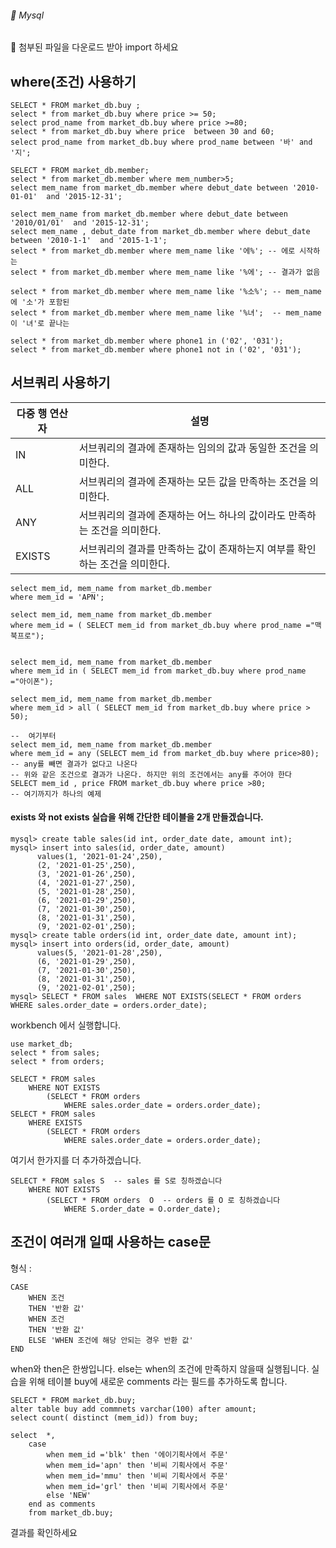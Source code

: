 ###### :cactus:  Mysql

:pencil: 첨부된 파일을 다운로드 받아 import 하세요



## where(조건) 사용하기




```
SELECT * FROM market_db.buy ;
select * from market_db.buy where price >= 50;
select prod_name from market_db.buy where price >=80;
select * from market_db.buy where price  between 30 and 60;
select prod_name from market_db.buy where prod_name between '바' and '지';  

SELECT * FROM market_db.member;
select * from market_db.member where mem_number>5;
select mem_name from market_db.member where debut_date between '2010-01-01'  and '2015-12-31';

select mem_name from market_db.member where debut_date between '2010/01/01'  and '2015-12-31';
select mem_name , debut_date from market_db.member where debut_date between '2010-1-1'  and '2015-1-1';
select * from market_db.member where mem_name like '에%'; -- 에로 시작하는
select * from market_db.member where mem_name like '%에'; -- 결과가 없음

select * from market_db.member where mem_name like '%소%'; -- mem_name에 '소'가 포함된  
select * from market_db.member where mem_name like '%녀';  -- mem_name 이 '녀'로 끝나는

select * from market_db.member where phone1 in ('02', '031');
select * from market_db.member where phone1 not in ('02', '031');
```

## 서브쿼리 사용하기


|  다중 행 연산자 | 설명|
|---|---|
| IN |서브쿼리의 결과에 존재하는 임의의 값과 동일한 조건을 의미한다. |
| ALL | 서브쿼리의 결과에 존재하는 모든 값을 만족하는 조건을 의미한다. |
| ANY | 서브쿼리의 결과에 존재하는 어느 하나의 값이라도 만족하는 조건을 의미한다. |
| EXISTS | 서브쿼리의 결과를 만족하는 값이 존재하는지 여부를 확인하는 조건을 의미한다. |

```
select mem_id, mem_name from market_db.member 
where mem_id = 'APN';

select mem_id, mem_name from market_db.member 
where mem_id = ( SELECT mem_id from market_db.buy where prod_name ="맥북프로");


select mem_id, mem_name from market_db.member 
where mem_id in ( SELECT mem_id from market_db.buy where prod_name ="아이폰");

select mem_id, mem_name from market_db.member 
where mem_id > all ( SELECT mem_id from market_db.buy where price > 50);

--  여기부터 
select mem_id, mem_name from market_db.member 
where mem_id = any (SELECT mem_id from market_db.buy where price>80); 
-- any를 빼면 결과가 없다고 나온다 
-- 위와 같은 조건으로 결과가 나온다. 하지만 위의 조건에서는 any를 주어야 한다
SELECT mem_id , price FROM market_db.buy where price >80;
-- 여기까지가 하나의 예제 
```

#### exists 와 not exists 실습을 위해 간단한 테이블을 2개 만들겠습니다. 
```
mysql> create table sales(id int, order_date date, amount int);
mysql> insert into sales(id, order_date, amount)
      values(1, '2021-01-24',250),
      (2, '2021-01-25',250),
      (3, '2021-01-26',250),
      (4, '2021-01-27',250),
      (5, '2021-01-28',250),
      (6, '2021-01-29',250),
      (7, '2021-01-30',250),
      (8, '2021-01-31',250),
      (9, '2021-02-01',250);
mysql> create table orders(id int, order_date date, amount int);
mysql> insert into orders(id, order_date, amount)
      values(5, '2021-01-28',250),
      (6, '2021-01-29',250),
      (7, '2021-01-30',250),
      (8, '2021-01-31',250),
      (9, '2021-02-01',250);
mysql> SELECT * FROM sales  WHERE NOT EXISTS(SELECT * FROM orders  WHERE sales.order_date = orders.order_date);
```

workbench 에서 실행합니다. 
```
use market_db;
select * from sales;
select * from orders;

SELECT * FROM sales  
	WHERE NOT EXISTS 
		(SELECT * FROM orders  
			WHERE sales.order_date = orders.order_date);   
SELECT * FROM sales  
	WHERE EXISTS 
		(SELECT * FROM orders  
			WHERE sales.order_date = orders.order_date);  
```

여기서 한가지를 더 추가하겠습니다.   
```
SELECT * FROM sales S  -- sales 를 S로 칭하겠습니다 
	WHERE NOT EXISTS 
		(SELECT * FROM orders  O  -- orders 를 O 로 칭하겠습니다 
			WHERE S.order_date = O.order_date); 
```


## 조건이 여러개 일때 사용하는 case문
형식 :    
```
CASE
	WHEN 조건
	THEN '반환 값'
	WHEN 조건
	THEN '반환 값'
	ELSE 'WHEN 조건에 해당 안되는 경우 반환 값'
END
```
when와 then은 한쌍입니다. else는 when의 조건에 만족하지 않을때 실행됩니다. 실습을 위해 테이블 buy에 새로운 comments 라는 필드를 추가하도록 합니다.  

```
SELECT * FROM market_db.buy;
alter table buy add commnets varchar(100) after amount;
select count( distinct (mem_id)) from buy;

select  *,
	case 
		when mem_id ='blk' then '에이기획사에서 주문'
		when mem_id='apn' then '비씨 기획사에서 주문'
        when mem_id='mmu' then '비씨 기획사에서 주문'
        when mem_id='grl' then '비씨 기획사에서 주문'
        else 'NEW'
	end as comments 
    from market_db.buy;
```
결과를 확인하세요  
